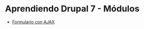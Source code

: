 # Aprendiendo Drupal 7 - Módulos

<ul>
  <li>
    <a href="https://github.com/engelpain/AprendiendoDrupal7/tree/master/modulos/formulario_ajax">Formulario con AJAX</a>
  </li>
</ul>